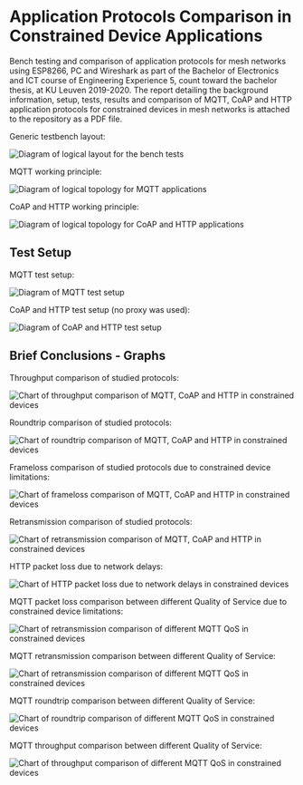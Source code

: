 # Application Protocols Comparison in Constrained Device Applications

Bench testing and comparison of application protocols for mesh networks using ESP8266, PC and Wireshark as part of the Bachelor of Electronics and ICT course of Engineering Experience 5, count toward the bachelor thesis, at KU Leuven 2019-2020.
The report detailing the background information, setup, tests, results and comparison of MQTT, CoAP and HTTP application protocols for constrained devices in mesh networks is attached to the repository as a PDF file.

Generic testbench layout:

![Diagram of logical layout for the bench tests](https://github.com/maximyudayev/ee5-application-and-session-protocols/blob/master/images/Picture%201.png)

MQTT working principle:

![Diagram of logical topology for MQTT applications](https://github.com/maximyudayev/ee5-application-and-session-protocols/blob/master/images/Picture%202.png)

CoAP and HTTP working principle:

![Diagram of logical topology for CoAP and HTTP applications](https://github.com/maximyudayev/ee5-application-and-session-protocols/blob/master/images/Picture%203.png)

## Test Setup

MQTT test setup:

![Diagram of MQTT test setup](https://github.com/maximyudayev/ee5-application-and-session-protocols/blob/master/images/Picture%204.png)

CoAP and HTTP test setup (no proxy was used):

![Diagram of CoAP and HTTP test setup](https://github.com/maximyudayev/ee5-application-and-session-protocols/blob/master/images/Picture%205.png)

## Brief Conclusions - Graphs

Throughput comparison of studied protocols:

![Chart of throughput comparison of MQTT, CoAP and HTTP in constrained devices](https://github.com/maximyudayev/ee5-application-and-session-protocols/blob/master/images/Picture%2011.png)

Roundtrip comparison of studied protocols:

![Chart of roundtrip comparison of MQTT, CoAP and HTTP in constrained devices](https://github.com/maximyudayev/ee5-application-and-session-protocols/blob/master/images/Picture%2012.png)

Frameloss comparison of studied protocols due to constrained device limitations:

![Chart of frameloss comparison of MQTT, CoAP and HTTP in constrained devices](https://github.com/maximyudayev/ee5-application-and-session-protocols/blob/master/images/Picture%2010.png)

Retransmission comparison of studied protocols:

![Chart of retransmission comparison of MQTT, CoAP and HTTP in constrained devices](https://github.com/maximyudayev/ee5-application-and-session-protocols/blob/master/images/Picture%2013.png)

HTTP packet loss due to network delays:

![Chart of HTTP packet loss due to network delays in constrained devices](https://github.com/maximyudayev/ee5-application-and-session-protocols/blob/master/images/Picture%2014.png)

MQTT packet loss comparison between different Quality of Service due to constrained device limitations:

![Chart of retransmission comparison of different MQTT QoS in constrained devices](https://github.com/maximyudayev/ee5-application-and-session-protocols/blob/master/images/Picture%206.png)

MQTT retransmission comparison between different Quality of Service:

![Chart of retransmission comparison of different MQTT QoS in constrained devices](https://github.com/maximyudayev/ee5-application-and-session-protocols/blob/master/images/Picture%209.png)

MQTT roundtrip comparison between different Quality of Service:

![Chart of roundtrip comparison of different MQTT QoS in constrained devices](https://github.com/maximyudayev/ee5-application-and-session-protocols/blob/master/images/Picture%208.png)

MQTT throughput comparison between different Quality of Service:

![Chart of throughput comparison of different MQTT QoS in constrained devices](https://github.com/maximyudayev/ee5-application-and-session-protocols/blob/master/images/Picture%207.png)
